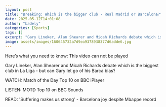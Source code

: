 ```yaml
---
layout: post
title: "Breaking: Which is the bigger club - Real Madrid or Barcelona?"
date: 2025-05-12T14:01:08
author: "badely"
categories: [Sports]
tags: []
excerpt: "Gary Lineker, Alan Shearer and Micah Richards debate which is the biggest club in La Liga - but can Gary let go of his Barca bias?"
image: assets/images/160645732a7d9ea9378938377d6adde6.jpg
---
```


Here’s what you need to know: This video can not be played

Gary Lineker, Alan Shearer and Micah Richards debate which is the biggest club in La Liga - but can Gary let go of his Barca bias?

WATCH: Match of the Day Top 10 on BBC iPlayer

LISTEN: MOTD Top 10 on BBC Sounds

READ:  'Suffering makes us strong' - Barcelona joy despite Mbappe record

